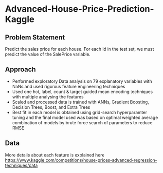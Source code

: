 # Advanced-House-Price-Prediction-Kaggle


## Problem Statement
Predict the sales price for each house. For each Id in the test set, we must predict the value of the SalePrice variable.

## Approach
- Performed exploratory Data analysis on 79 explanatory variables with NaNs and used rigorous feature engineering techniques
- Used one hot, label, count & target guided mean encoding techniques with multiple analysing the features
- Scaled and processed data is trained with ANNs, Gradient Boosting, Decision Trees, Boost, and Extra Trees
- Best fit in each model is obtained using grid-search hyperparamter tuning and the final model used was based
on optimal weighted average combination of models by brute force search of parameters to reduce RMSE 

## Data
More details about each feature is explained here https://www.kaggle.com/competitions/house-prices-advanced-regression-techniques/data 
